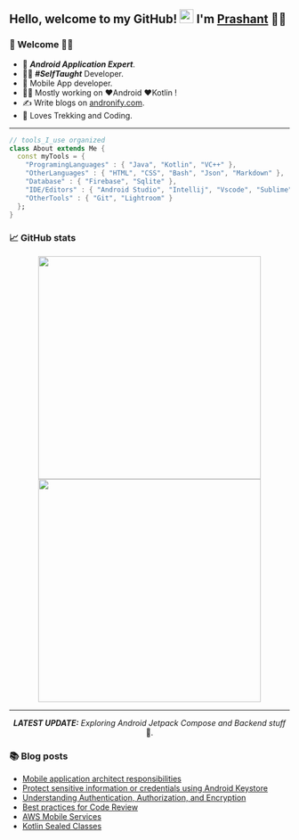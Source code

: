## Hello, welcome to my GitHub! <img src="https://raw.githubusercontent.com/zluvsand/zluvsand/master/wave.gif" width="25px"> I'm [Prashant]() 🙋‍♂️

### 🎍 Welcome 👨‍💻

- 👦 ***Android Application Expert***.
- 👨‍💻 ***#SelfTaught*** Developer.
- 📱 Mobile App developer.
- 👨‍💻 Mostly working on ❤️Android ❤️Kotlin !
- ✍️ Write blogs on [andronify.com](https://andronify.com).
- 🚵 Loves Trekking and Coding.

<hr></hr>

```dart
// tools_I_use organized
class About extends Me { 
  const myTools = {  
    "ProgramingLanguages" : { "Java", "Kotlin", "VC++" },
    "OtherLanguages" : { "HTML", "CSS", "Bash", "Json", "Markdown" },
    "Database" : { "Firebase", "Sqlite" },
    "IDE/Editors" : { "Android Studio", "Intellij", "Vscode", "Sublime" },
    "OtherTools" : { "Git", "Lightroom" }
  };
}
```

### 📈 GitHub stats

<div align="center" >
<a  href="https://github.com/prbale">
<p align = "center">
  <img src = "https://github-readme-stats.vercel.app/api?username=prbale&show_icons=true&theme=dracula" width = 400>
  <img src = "https://github-readme-streak-stats.herokuapp.com?user=prbale&theme=dracula&hide_border=true" width = 400>
</p>

</a>
<hr></hr>

_**LATEST UPDATE:**_ _Exploring Android Jetpack Compose and Backend stuff_ 🥽.
</div>

### 📚 Blog posts
- [Mobile application architect responsibilities](https://andronify.com/mobile-application-architect-responsibilities/)
- [Protect sensitive information or credentials using Android Keystore](https://andronify.com/android-keystore/)
- [Understanding Authentication, Authorization, and Encryption](https://andronify.com/auth-autho-encr/)
- [Best practices for Code Review](https://andronify.com/best-code-review-practices/)
- [AWS Mobile Services](https://andronify.com/aws-mobile-services/)
- [Kotlin Sealed Classes](https://andronify.com/sealed-classe/)<p></p>
